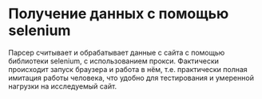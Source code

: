 # Получение данных с помощью selenium

Парсер считывает и обрабатывает данные с сайта с помощью библиотеки selenium, с использованием прокси. Фактически происходит запуск браузера и работа в нём, т.е. практически полная имитация работы человека, что удобно для тестирования и умеренной нагрузки на исследуемый сайт.
